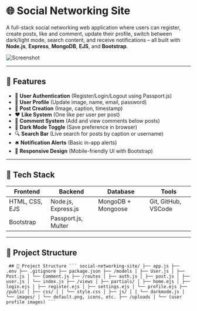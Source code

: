 # 🌐 Social Networking Site

A full-stack social networking web application where users can register, create posts, like and comment, update their profile, switch between dark/light mode, search content, and receive notifications – all built with **Node.js**, **Express**, **MongoDB**, **EJS**, and **Bootstrap**.

![Screenshot](public/images/social-network-banner.png)

---

## 🚀 Features

- 📝 **User Authentication** (Register/Login/Logout using Passport.js)
- 👤 **User Profile** (Update image, name, email, password)
- 📸 **Post Creation** (Image, caption, timestamp)
- ❤️ **Like System** (One like per user per post)
- 💬 **Comment System** (Add and view comments below posts)
- 🔦 **Dark Mode Toggle** (Save preference in browser)
- 🔍 **Search Bar** (Live search for posts by caption or username)
- 🛎️ **Notification Alerts** (Basic in-app alerts)
- 📱 **Responsive Design** (Mobile-friendly UI with Bootstrap)

---

## 🧰 Tech Stack

| Frontend           | Backend              | Database          | Tools              |
|--------------------|----------------------|-------------------|--------------------|
| HTML, CSS, EJS     | Node.js, Express.js  | MongoDB + Mongoose| Git, GitHub, VSCode|
| Bootstrap          | Passport.js, Multer  |                   |                    |

---

## 📂 Project Structure
<pre><code> ## 📂 Project Structure ``` social-networking-site/ ├── app.js ├── .env ├── .gitignore ├── package.json ├── /models │ ├── User.js │ ├── Post.js │ └── Comment.js ├── /routes │ ├── auth.js │ ├── post.js │ ├── user.js │ └── index.js ├── /views │ ├── partials/ │ ├── home.ejs │ ├── login.ejs │ ├── register.ejs │ ├── settings.ejs │ └── profile.ejs ├── /public │ ├── css/ │ │ └── style.css │ ├── js/ │ │ └── darkmode.js │ └── images/ │ └── default.png, icons, etc. ├── /uploads │ └── (user profile images) ``` </code></pre>
